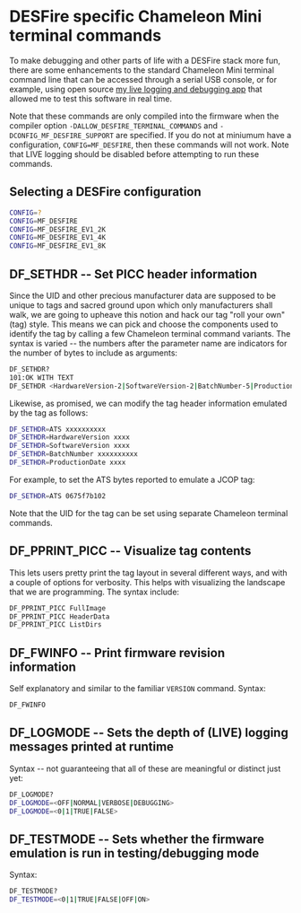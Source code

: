 # DESFire specific Chameleon Mini terminal commands 

To make debugging and other parts of life with a DESFire stack more fun, 
there are some enhancements to the standard Chameleon Mini terminal 
command line that can be accessed through a serial USB console, 
or for example, using open source 
[my live logging and debugging app](https://github.com/maxieds/ChameleonMiniLiveDebugger) 
that allowed me to test this software in real time.

Note that these commands are only compiled into the firmware when the compiler 
option ``-DALLOW_DESFIRE_TERMINAL_COMMANDS`` and ``-DCONFIG_MF_DESFIRE_SUPPORT`` are 
specified. If you do not at miniumum have a configuration, ``CONFIG=MF_DESFIRE``, then 
these commands will not work. Note that LIVE logging should be disabled before attempting to 
run these commands.

## Selecting a DESFire configuration

```bash
CONFIG=?
CONFIG=MF_DESFIRE
CONFIG=MF_DESFIRE_EV1_2K
CONFIG=MF_DESFIRE_EV1_4K
CONFIG=MF_DESFIRE_EV1_8K
```

## DF_SETHDR -- Set PICC header information 

Since the UID and other precious manufacturer data are supposed to be unique to 
tags and sacred ground upon which only manufacturers shall walk, we are going to upheave 
this notion and hack our tag "roll your own" (tag) style. This means we can pick and 
choose the components used to identify the tag by calling a few Chameleon terminal 
command variants. The syntax is varied -- the numbers after the parameter name are 
indicators for the number of bytes to include as arguments: 
```bash
DF_SETHDR?
101:OK WITH TEXT
DF_SETHDR <HardwareVersion-2|SoftwareVersion-2|BatchNumber-5|ProductionDate-2> <HexBytes-N>
```
Likewise, as promised, we can modify the tag header information emulated by the tag as follows:
```bash
DF_SETHDR=ATS xxxxxxxxxx
DF_SETHDR=HardwareVersion xxxx
DF_SETHDR=SoftwareVersion xxxx
DF_SETHDR=BatchNumber xxxxxxxxxx
DF_SETHDR=ProductionDate xxxx
```
For example, to set the ATS bytes reported to emulate a JCOP tag:
```bash
DF_SETHDR=ATS 0675f7b102
```
Note that the UID for the tag can be set using separate Chameleon terminal commands.

## DF_PPRINT_PICC -- Visualize tag contents

This lets users pretty print the tag layout in several different ways, and with 
a couple of options for verbosity. This helps with visualizing the landscape that 
we are programming. The syntax include: 
```bash
DF_PPRINT_PICC FullImage
DF_PPRINT_PICC HeaderData
DF_PPRINT_PICC ListDirs
```

## DF_FWINFO -- Print firmware revision information 

Self explanatory and similar to the familiar ``VERSION`` command. Syntax:
```bash 
DF_FWINFO
```

## DF_LOGMODE -- Sets the depth of (LIVE) logging messages printed at runtime

Syntax -- not guaranteeing that all of these are meaningful or distinct just yet: 
```bash
DF_LOGMODE?
DF_LOGMODE=<OFF|NORMAL|VERBOSE|DEBUGGING>
DF_LOGMODE=<0|1|TRUE|FALSE>
```

## DF_TESTMODE -- Sets whether the firmware emulation is run in testing/debugging mode

Syntax: 
```bash
DF_TESTMODE?
DF_TESTMODE=<0|1|TRUE|FALSE|OFF|ON>
```

